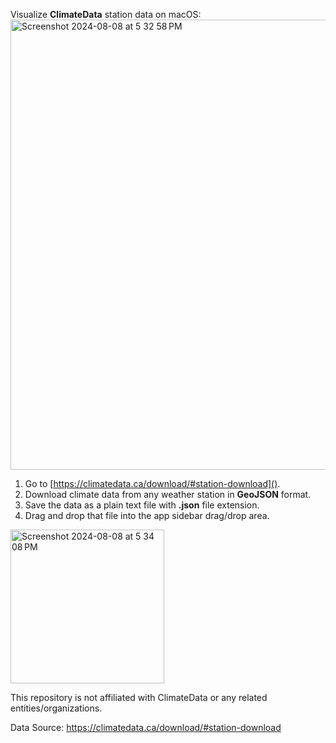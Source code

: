 Visualize **ClimateData** station data on macOS:
<img width="720" alt="Screenshot 2024-08-08 at 5 32 58 PM" src="https://github.com/user-attachments/assets/a1b050ed-8e1a-408c-b03d-314df7f2d8af">

1. Go to [https://climatedata.ca/download/#station-download]().
2. Download climate data from any weather station in **GeoJSON** format.
3. Save the data as a plain text file with **.json** file extension.
4. Drag and drop that file into the app sidebar drag/drop area.
<img width="246" alt="Screenshot 2024-08-08 at 5 34 08 PM" src="https://github.com/user-attachments/assets/b3770c32-4fac-44c2-b7f5-bf1ac2e6eaba">

This repository is not affiliated with ClimateData or any related entities/organizations.

Data Source: https://climatedata.ca/download/#station-download
